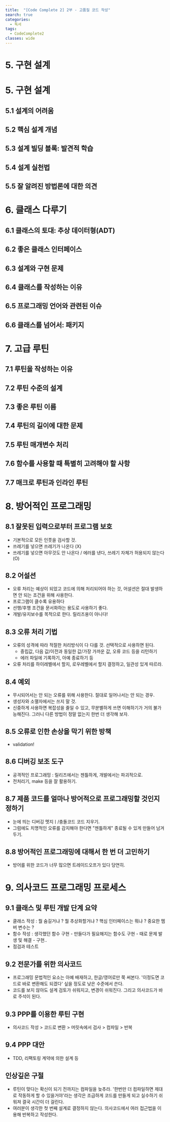 ```yaml
---
title:  "[Code Complete 2] 2부 - 고품질 코드 작성"
search: true
categories: 
  - 독서
tags:
  - CodeComplete2
classes: wide
---
```


# 5. 구현 설계

# 5. 구현 설계
## 5.1 설계의 어려움
## 5.2 핵심 설계 개념
## 5.3 설계 빌딩 블록: 발견적 학습
## 5.4 설계 실천법
## 5.5 잘 알려진 방법론에 대한 의견

# 6. 클래스 다루기
## 6.1 클래스의 토대: 추상 데이터형(ADT)
## 6.2 좋은 클래스 인터페이스
## 6.3 설계와 구현 문제
## 6.4 클래스를 작성하는 이유
## 6.5 프로그래밍 언어와 관련된 이슈
## 6.6 클래스를 넘어서: 패키지

# 7. 고급 루틴
## 7.1 루틴을 작성하는 이유
## 7.2 루틴 수준의 설계
## 7.3 좋은 루틴 이름
## 7.4 루틴의 길이에 대한 문제
## 7.5 루틴 매개변수 처리
## 7.6 함수를 사용할 때 특별히 고려해야 할 사항
## 7.7 매크로 루틴과 인라인 루틴

# 8. 방어적인 프로그래밍
## 8.1 잘못된 입력으로부터 프로그램 보호
- 기본적으로 모든 인풋을 검사할 것. 
- 쓰레기를 넣으면 쓰레기가 나온다 (X)
- 쓰레기를 넣으면 아무것도 안 나온다 / 에러를 낸다, 쓰레기 자체가 허용되지 않는다 (O)

## 8.2 어설션
- 오류 처리는 예상이 되었고 코드에 의해 처리되어야 하는 것, 어설션은 절대 발생하면 안 되는 조건을 위해 사용한다. 
- 프로그램이 클수록 유용하다
- 선행/후행 조건을 문서화하는 용도로 사용하기 좋다.
- 개발/유지보수를 목적으로 한다. 릴리즈용이 아니다!

## 8.3 오류 처리 기법
- 오류의 성격에 따라 적절한 처리방식이 다 다를 것. 선택적으로 사용하면 된다.
    - 중립값, 다음 값/이전과 동일한 값/가장 가까운 값, 오류 코드 등을 리턴하기
    - 에러 파일에 기록하기, 아예 종료하기 등
- 오류 처리를 하이레벨에서 할지, 로우레벨에서 할지 결정하고, 일관성 있게 따르라.

## 8.4 예외
- 무시되어서는 안 되는 오류를 위해 사용한다. 절대로 일어나서는 안 되는 경우.
- 생성자와 소멸자에서는 쓰지 말 것.
- 신중하게 사용하면 복잡성을 줄일 수 있고, 무분별하게 쓰면 이해하기가 거의 불가능해진다. 그러니 다른 방법이 정말 없는지 한번 더 생각해 보자.

## 8.5 오류로 인한 손상을 막기 위한 방책
- validation!

## 8.6 디버깅 보조 도구
- 공격적인 프로그래밍 : 릴리즈에서는 젠틀하게, 개발에서는 파괴적으로.
- 전처리기, make 등을 잘 활용하기.

## 8.7 제품 코드를 얼마나 방어적으로 프로그래밍할 것인지 정하기
- 눈에 띄는 디버깅 멧지ㅣ/충돌코드 코드 지우기.
- 그럼에도 치명적인 오류를 감지해야 한다면 "젠틀하게" 종료될 수 있게 만들어 남겨두기.

## 8.8 방어적인 프로그래밍에 대해서 한 번 더 고민하기
- 방어를 위한 코드가 너무 많으면 트레이드오프가 있다 당연히.

# 9. 의사코드 프로그래밍 프로세스
## 9.1 클래스 및 루틴 개발 단계 요약
- 클래스 작성 : 뭘 숨길거냐 ? 뭘 추상화할거냐 ? 핵심 인터페이스는 뭐냐 ? 중요한 멤버 변수는 ?
- 함수 작성 : 생각했던 함수 구현 - 만들다가 필요해지는 함수도 구현 - 때로 문제 발생 및 해결 - 구현..
- 점검과 테스트

## 9.2 전문가를 위한 의사코드
- 프로그래밍 문법적인 요소는 아예 배재하고, 한글/영어로만 쭉 써본다. '이정도면 코드로 바로 변환해도 되겠다' 싶을 정도로 낮은 수준에서 쓴다.
- 코드를 보지 않아도 설계 검토가 쉬워지고, 변경이 쉬워진다. 그리고 의사코드가 바로 주석이 된다.

## 9.3 PPP를 이용한 루틴 구현
- 의사코드 작성 > 코드로 변환 > 머릿속에서 검사 > 컴파일 > 반복

## 9.4 PPP 대안
- TDD, 리팩토링 계약에 의한 설계 등



## 인상깊은 구절
- 루틴이 맞다는 확신이 되기 전까지는 컴파일을 늦추라. '한번만 더 컴파일하면 제대로 작동하게 할 수 있을거야'라는 생각은 조급하게 코드를 만들게 되고 실수하기 쉬워져 결국 시간이 더 걸린다.
- 여러분이 생각한 첫 번째 설계로 결정하지 않는다. 의사코드에서 여러 접근법을 이용해 반복하고 작성한다.

